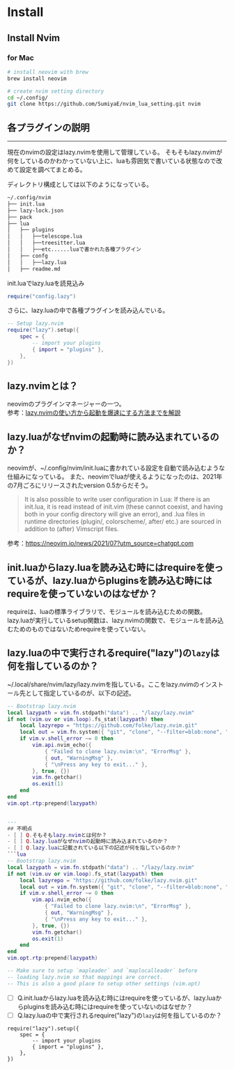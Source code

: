 # Install

## Install Nvim

### for Mac

```bash
# install neovim with brew
brew install neovim

# create nvim setting directory
cd ~/.config/
git clone https://github.com/SumiyaE/nvim_lua_setting.git nvim
```

## 各プラグインの説明

----
現在のnvimの設定はlazy.nvimを使用して管理している。
そもそもlazy.nvimが何をしているのかわかっていない上に、luaも雰囲気で書いている状態なので改めて設定を調べてまとめる。

ディレクトリ構成としては以下のようになっている。

```bash
~/.config/nvim
├── init.lua
├── lazy-lock.json
├── pack
├── lua
│   ├── plugins
│   │   ├──telescope.lua
│   │   ├──treesitter.lua
│   │   ├──etc......luaで書かれた各種プラグイン
│   ├── confg
│   │   ├──lazy.lua 
│   ├── readme.md
```

init.luaでlazy.luaを読見込み

```init.lua
require("config.lazy")
```

さらに、lazy.luaの中で各種プラグインを読み込んでいる。

```lazy.lua
-- Setup lazy.nvim
require("lazy").setup({
	spec = {
		-- import your plugins
		{ import = "plugins" },
	},
})
```

## lazy.nvimとは？
neovimのプラグインマネージャーの一つ。  
参考：[lazy.nvimの使い方から起動を爆速にする方法までを解説](https://eiji.page/blog/neovim-lazy-nvim-intro/)


## lazy.luaがなぜnvimの起動時に読み込まれているのか？
neovimが、~/.config/nvim/init.luaに書かれている設定を自動で読み込むような仕組みになっている。
また、neovimでluaが使えるようになったのは、2021年の7月ごろにリリースされたversion 0.5からだそう。

> It is also possible to write user configuration in Lua: If there is an init.lua, it is read instead of init.vim (these cannot coexist, and having both in your config directory will give an error), and .lua files in runtime directories (plugin/, colorscheme/, after/ etc.) are sourced in addition to (after) Vimscript files.

参考：https://neovim.io/news/2021/07?utm_source=chatgpt.com


## init.luaからlazy.luaを読み込む時にはrequireを使っているが、lazy.luaからpluginsを読み込む時にはrequireを使っていないのはなぜか？
requireは、luaの標準ライブラリで、モジュールを読み込むための関数。
lazy.luaが実行しているsetup関数は、lazy.nvimの関数で、モジュールを読み込むためのものではないためrequireを使っていない。


## lazy.luaの中で実行されるrequire("lazy")の`lazy`は何を指しているのか？
~/.local/share/nvim/lazy/lazy.nvimを指している。ここをlazy.nvimのインストール先として指定しているのが、以下の記述。
```lua
-- Bootstrap lazy.nvim
local lazypath = vim.fn.stdpath("data") .. "/lazy/lazy.nvim"
if not (vim.uv or vim.loop).fs_stat(lazypath) then
	local lazyrepo = "https://github.com/folke/lazy.nvim.git"
	local out = vim.fn.system({ "git", "clone", "--filter=blob:none", "--branch=stable", lazyrepo, lazypath })
	if vim.v.shell_error ~= 0 then
		vim.api.nvim_echo({
			{ "Failed to clone lazy.nvim:\n", "ErrorMsg" },
			{ out, "WarningMsg" },
			{ "\nPress any key to exit..." },
		}, true, {})
		vim.fn.getchar()
		os.exit(1)
	end
end
vim.opt.rtp:prepend(lazypath)

```

```lua  

---
## 不明点
- [ ] Q.そもそもlazy.nvimとは何か？
- [ ] Q.lazy.luaがなぜnvimの起動時に読み込まれているのか？
- [ ] Q.lazy.luaに記載されている以下の記述が何を指しているのか？
```lua
-- Bootstrap lazy.nvim
local lazypath = vim.fn.stdpath("data") .. "/lazy/lazy.nvim"
if not (vim.uv or vim.loop).fs_stat(lazypath) then
	local lazyrepo = "https://github.com/folke/lazy.nvim.git"
	local out = vim.fn.system({ "git", "clone", "--filter=blob:none", "--branch=stable", lazyrepo, lazypath })
	if vim.v.shell_error ~= 0 then
		vim.api.nvim_echo({
			{ "Failed to clone lazy.nvim:\n", "ErrorMsg" },
			{ out, "WarningMsg" },
			{ "\nPress any key to exit..." },
		}, true, {})
		vim.fn.getchar()
		os.exit(1)
	end
end
vim.opt.rtp:prepend(lazypath)

-- Make sure to setup `mapleader` and `maplocalleader` before
-- loading lazy.nvim so that mappings are correct.
-- This is also a good place to setup other settings (vim.opt)
```
- [ ] Q.init.luaからlazy.luaを読み込む時にはrequireを使っているが、lazy.luaからpluginsを読み込む時にはrequireを使っていないのはなぜか？
- [ ] Q.lazy.luaの中で実行されるrequire("lazy")の`lazy`は何を指しているのか？

```
require("lazy").setup({
	spec = {
		-- import your plugins
		{ import = "plugins" },
	},
})
```


